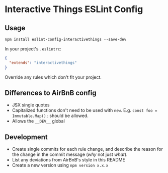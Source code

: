 # Interactive Things ESLint Config

## Usage

```shell
npm install eslint-config-interactivethings --save-dev
```

In your project's `.eslintrc`:

```json
{
  "extends": "interactivethings"
}
```

Override any rules which don't fit your project.

## Differences to AirBnB config

- JSX single quotes
- Capitalized functions don't need to be used with `new`. E.g. `const foo = Immutable.Map();` should be allowed.
- Allows the `__DEV__` global

## Development

- Create single commits for each rule change, and describe the reason for the change in the commit message (*why* not just *what*).
- List any deviations from AirBnB's style in this README
- Create a new version using `npm version x.x.x`
